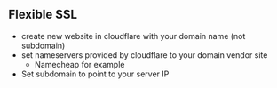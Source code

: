 ## Flexible SSL

* create new website in cloudflare with your domain name (not subdomain)
* set nameservers provided by cloudflare to your domain vendor site
  * Namecheap for example
* Set subdomain to point to your server IP

